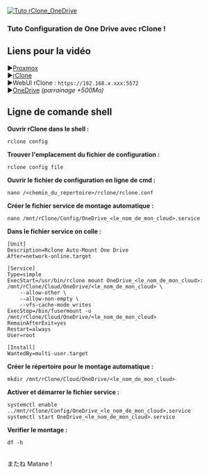 [![Tuto rClone_OneDrive](https://github.com/user-attachments/assets/70495204-906e-499a-9ada-1ca3e62c5847)](https://youtu.be/BWnOVrMqczo)

### Tuto Configuration de One Drive avec rClone !

## Liens pour la vidéo
►[Proxmox](https://proxmox.com) <br/>
►[rClone](https://rclone.org/) <br/>
►WebUI rClone : `https://192.168.x.xxx:5572` <br/>
►[OneDrive](https://onedrive.live.com/?invref=bc6eac802733c1b7&invscr=90) *(parrainage +500Mo)*

## Ligne de comande shell
**Ouvrir rClone dans le shell :**
```
rclone config
```

**Trouver l'emplacement du fichier de configuration :**
```
rclone config file
```

**Ouvrir le fichier de configuration en ligne de cmd :**
```
nano /<chemin_du_repertoire>/rclone/rclone.conf
```

**Créer le fichier service de montage automatique :**
```
nano /mnt/rClone/Config/OneDrive_<le_nom_de_mon_cloud>.service
```

**Dans le fichier service on colle :**
```
[Unit]
Description=Rclone Auto-Mount One Drive
After=network-online.target

[Service]
Type=simple
ExecStart=/usr/bin/rclone mount OneDrive_<le_nom_de_mon_cloud>: /mnt/rClone/Cloud/OneDrive/<le_nom_de_mon_cloud> \
    --allow-other \
    --allow-non-empty \
    --vfs-cache-mode writes
ExecStop=/bin/fusermount -u /mnt/rClone/Cloud/OneDrive/<le_nom_de_mon_cloud>
RemainAfterExit=yes
Restart=always
User=root

[Install]
WantedBy=multi-user.target
```

**Créer le répertoire pour le montage automatique :**
```
mkdir /mnt/rClone/Cloud/OneDrive/<le_nom_de_mon_cloud>
```

**Activer et démarrer le fichier service :**
```
systemctl enable ../mnt/rClone/Config/OneDrive_<le_nom_de_mon_cloud>.service
systemctl start OneDrive_<le_nom_de_mon_cloud>.service
```

**Verifier le montage :**
```
df -h
```

<br/>
またね Matane !
